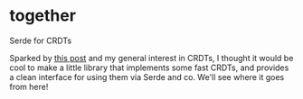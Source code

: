 # together
Serde for CRDTs

Sparked by [this post](https://josephg.com/blog/crdts-go-brrr/) and my general interest in CRDTs, I thought it would be cool to make a little library that implements some fast CRDTs, and provides a clean interface for using them via Serde and co. We'll see where it goes from here!
